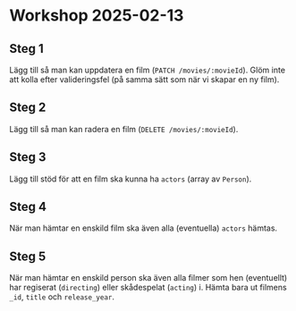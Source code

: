 # Workshop 2025-02-13

## Steg 1

Lägg till så man kan uppdatera en film (`PATCH /movies/:movieId`). Glöm inte att kolla efter valideringsfel (på samma sätt som när vi skapar en ny film).

## Steg 2

Lägg till så man kan radera en film (`DELETE /movies/:movieId`).

## Steg 3

Lägg till stöd för att en film ska kunna ha `actors` (array av `Person`).

## Steg 4

När man hämtar en enskild film ska även alla (eventuella) `actors` hämtas.

## Steg 5

När man hämtar en enskild person ska även alla filmer som hen (eventuellt) har regiserat (`directing`) eller skådespelat (`acting`) i. Hämta bara ut filmens `_id`, `title` och `release_year`.
